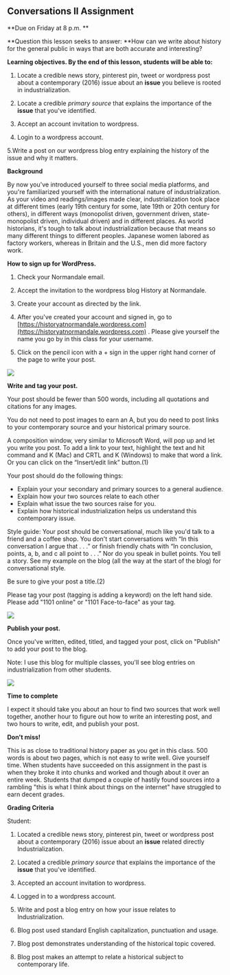 ## Conversations II Assignment ##

**Due on Friday at 8 p.m. **

**Question this lesson seeks to answer: **How can we write about history for the general public in ways that are both accurate and interesting? 

**Learning objectives. By the end of this lesson, students will be able to:**

1. Locate a credible news story, pinterest pin, tweet or wordpress post about a contemporary (2016) issue about an **issue** you believe is rooted in industrialization. 

2. Locate a credible *primary source* that explains the importance of the **issue** that you've identified. 

3. Accept an account invitation to wordpress. 

4. Login to a wordpress account. 

5.Write a post on our wordpress blog entry explaining the history of the issue and why it matters.

**Background**

By now you've introduced yourself to three social media platforms, and you're familiarized yourself with the international nature of industrialization. As your video and readings/images made clear, industrialization took place at different times (early 19th century for some, late 19th or 20th century for others), in different ways (monopolist driven, government driven, state-monopolist driven, individual driven) and in different places. As world historians, it's tough to talk about industrialization because that means so many different things to different peoples. Japanese women labored as factory workers, whereas in Britain and the U.S., men did more factory work.

**How to sign up for WordPress.**

1. Check your Normandale email. 

2. Accept the invitation to the wordpress blog History at Normandale. 

3. Create your account as directed by the link. 

4. After you've created your account and signed in, go to [https://historyatnormandale.wordpress.com](https://historyatnormandale.wordpress.com) . Please give yourself the name you go by in this class for your username. 

5. Click on the pencil icon with a + sign in the upper right hand corner of the page to write your post. 

![][1]

[1]: images/conversations_2_assignment/how-to-sign-up-for-word-press-.png

**Write and tag your post.**

Your post should be fewer than 500 words, including all quotations and citations for any images.

You do not need to post images to earn an A, but you do need to post links to your contemporary source and your historical primary source.

A composition window, very similar to Microsoft Word, will pop up and let you write you post. To add a link to your text, highlight the text and hit command and K (Mac) and CRTL and K (Windows) to make that word a link. Or you can click on the “Insert/edit link” button.(1)

Your post should do the following things:

* Explain your your secondary and primary sources to a general audience. 
* Explain how your two sources relate to each other 
* Explain what issue the two sources raise for you. 
* Explain how historical industrialization helps us understand this contemporary issue. 

Style guide: Your post should be conversational, much like you'd talk to a friend and a coffee shop. You don't start conversations with “In this conversation I argue that . . .” or finish friendly chats with “In conclusion, points, a, b, and c all point to . . .” Nor do you speak in bullet points. You tell a story. See my example on the blog (all the way at the start of the blog) for conversational style.

Be sure to give your post a title.(2) 

Please tag your post (tagging is adding a keyword) on the left hand side. Please add "1101 online" or "1101 Face-to-face" as your tag.

![][2]

[2]: images/conversations_2_assignment/write-and-tag-your-post-.png

**Publish your post.**

Once you've written, edited, titled, and tagged your post, click on "Publish" to add your post to the blog. 

Note: I use this blog for multiple classes, you'll see blog entries on industrialization from other students. 

![][3]

[3]: images/conversations_2_assignment/publish-your-post-.png

**Time to complete**

I expect it should take you about an hour to find two sources that work well together, another hour to figure out how to write an interesting post, and two hours to write, edit, and publish your post. 

**Don't miss!**

This is as close to traditional history paper as you get in this class. 500 words is about two pages, which is not easy to write well. Give yourself time. When students have succeeded on this assignment in the past is when they broke it into chunks and worked and though about it over an entire week. Students that dumped a couple of hastily found sources into a rambling "this is what I think about things on the internet" have struggled to earn decent grades. 

**Grading Criteria**

Student: 

1. Located a credible news story, pinterest pin, tweet or wordpress post about a contemporary (2016) issue about an **issue** related directly Industrialization. 

2. Located a credible *primary source* that explains the importance of the **issue** that you've identified. 

3. Accepted an account invitation to wordpress. 

4. Logged in to a wordpress account. 

5. Write and post a blog entry on how your issue relates to Industrialization. 

6. Blog post used standard English capitalization, punctuation and usage. 

7. Blog post demonstrates understanding of the historical topic covered. 

8. Blog post makes an attempt to relate a historical subject to contemporary life. 